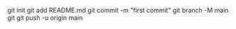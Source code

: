 git init
git add README.md
git commit -m "first commit"
git branch -M main
git
git push -u origin main